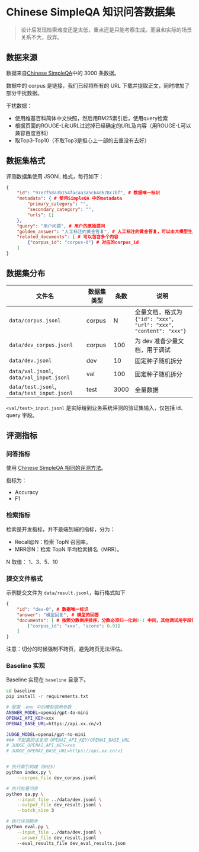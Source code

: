 # Chinese SimpleQA 知识问答数据集

> 设计后发现检索难度还是太低，重点还是只能考察生成。而且和实际的场景关系不大，放弃。

## 数据来源

数据来自[Chinese SimpleQA](https://openstellarteam.github.io/ChineseSimpleQA/)中的 3000 条数据。

数据中的 corpus 是链接，我们已经将所有的 URL 下载并提取正文，同时增加了部分干扰数据。

干扰数据：
- 使用维基百科简体中文快照，然后用BM25索引后，使用query检索
- 根据页面的ROUGE-L和URL过滤掉已经确定的URL及内容（用ROUGE-L可以兼容百度百科）
- 取Top3-Top10（不取Top3是担心上一部的去重没有去好）

## 数据集格式

评测数据集使用 JSONL 格式，每行如下：

```json
{
    "id": "97e7f58a3b154facaa3a5c64d678c7bf", # 数据唯一标识
    "metadata": { # 使用SimpleQA 中的metadata
        "primary_category": "",
        "secondary_category": "",
        "urls": []
    },
    "query": "用户问题", # 用户的原始提问
    "golden_answer": "人工标注的黄金答复", # 人工标注的黄金答复，可以由大模型生成后人工修订而来
    "related_documents": [ # 可以包含多个内容
        {"corpus_id": "corpus-0"} # 对应的corpus_id
    ]
}
```

## 数据集分布

| 文件名 | 数据集类型 | 条数 | 说明 |
| --- | --- | --- | --- |
| `data/corpus.jsonl` | corpus | N | 全量文档，格式为 `{"id": "xxx", "url": "xxx", "content": "xxx"}` | 
| `data/dev_corpus.jsonl` | corpus | 100 | 为 dev 准备少量文档，用于调试| 
| `data/dev.jsonl` | dev | 10 | 固定种子随机拆分 |
| `data/val.jsonl`, `data/val_input.jsonl` | val | 100 | 固定种子随机拆分 |
| `data/test.jsonl`, `data/test_input.jsonl` | test | 3000 | 全量数据 |

`<val/test>_input.jsonl` 是实际给到业务系统评测的验证集输入，仅包括 id、query 字段。

## 评测指标

### 问答指标

使用 [Chinese SimpleQA 相同的评测方法](https://github.com/OpenStellarTeam/ChineseSimpleQA/blob/master/chinese_simpleqa_eval.py)。

指标为：

- Accuracy
- F1

### 检索指标

检索是开发指标，并不是端到端的指标，分为：

- Recall@N：检索 TopN 召回率。
- MRR@N：检索 TopN 平均检索排名（MRR）。

N 取值： 1、3、5、10

### 提交文件格式

示例提交文件为 `data/result.jsonl`，每行格式如下

```json
{
    "id": "dev-0", # 数据唯一标识
    "answer": "模型回复", # 模型的回答
    "documents": [ # 按照分数倒序排序，分数必须归一化到0-1 中间，其他调试用字段需要用下划线开头会直接忽略。
        ["corpus_id": "xxx", "score": 0.91] 
    ]
}
```

注意：切分的时候强制不跨页，避免跨页无法评估。

### Baseline 实现

Baseline 实现在 `baseline` 目录下。

```bash
cd baseline
pip install -r requirements.txt

# 配置 .env 中的模型调用参数
ANSWER_MODEL=openai/gpt-4o-mini
OPENAI_API_KEY=xxx
OPENAI_BASE_URL=https://api.xx.cn/v1

JUDGE_MODEL=openai/gpt-4o-mini
### 不配置的话复用 OPENAI_API_KEY/OPENAI_BASE_URL
# JUDGE_OPENAI_API_KEY=xxx
# JUDGE_OPENAI_BASE_URL=https://api.xx.cn/v1


# 执行索引构建（BM25）
python index.py \
    --corpus_file dev_corpus.jsonl

# 执行批量问答
python qa.py \
    --input_file ../data/dev.jsonl \
    --output_file dev_result.jsonl \
    --batch_size 3

# 执行评测脚本
python eval.py \
    --input_file ../data/dev.jsonl \
    --answer_file dev_result.jsonl
    --eval_results_file dev_eval_results.json
```


